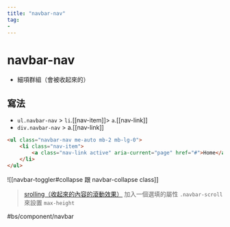 ```yaml
---
title: "navbar-nav"
tag: 
- 
---
```

# navbar-nav
- 細項群組（會被收起來的）

## 寫法
- `ul.navbar-nav` > `li`.[[nav-item]]> `a`.[[nav-link]]
-  `div.navbar-nav` > a.[[nav-link]]

```html
<ul class="navbar-nav me-auto mb-2 mb-lg-0">
	<li class="nav-item">
		<a class="nav-link active" aria-current="page" href="#">Home</a>
	</li>
</ul>
```

![[navbar-toggler#collapse 跟 navbar-collapse class]]

>[srolling（收起來的內容的滾動效果）](https://bootstrap5.hexschool.com/docs/5.0/components/navbar/#scrolling)
>加入一個選填的屬性 `.navbar-scroll` 來設置 `max-height`


#bs/component/navbar 